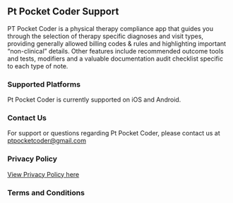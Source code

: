 ## Pt Pocket Coder Support

PT Pocket Coder is a physical therapy compliance app that guides you through the selection of therapy specific diagnoses and visit types, providing generally allowed billing codes & rules and highlighting important “non-clinical” details. Other features include recommended outcome tools and tests, modifiers and a valuable documentation audit checklist specific to each type of note. 

### Supported Platforms

Pt Pocket Coder is currently supported on iOS and Android.

### Contact Us

For support or questions regarding Pt Pocket Coder, please contact us at ptpocketcoder@gmail.com

### Privacy Policy
[View Privacy Policy here](https://ptpocketcoder.github.io/ptpocketcodersupport/privacy/ "Privacy Policy")
### Terms and Conditions
